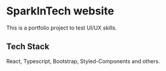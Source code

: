 # SparkInTech website

This is a portfolio project to test UI/UX skills.

## Tech Stack

React, Typescript, Bootstrap, Styled-Components and others.